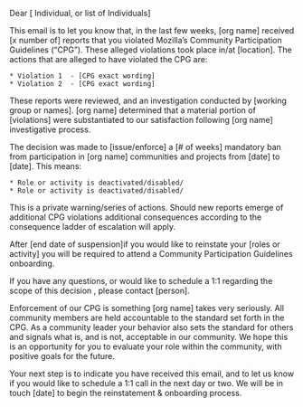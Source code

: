 Dear [ Individual, or list of Individuals]

This email is to let you know that, in the last few weeks,  [org name] received [x number of] reports that you violated  Mozilla’s Community Participation Guidelines (“CPG”). These alleged violations took place in/at [location].  The actions that are alleged to have violated the CPG are:

    * Violation 1  - [CPG exact wording]
    * Violation 2  - [CPG exact wording]

These reports were reviewed, and an investigation conducted by [working group or names].  [org name] determined that a material portion of [violations] were substantiated to our satisfaction following [org name] investigative process.  

The decision was made to [issue/enforce] a [# of weeks] mandatory ban from participation in [org name] communities and projects from  [date] to  [date].  This means:

    * Role or activity is deactivated/disabled/
    * Role or activity is deactivated/disabled/

This is a private warning/series of actions.  Should new reports emerge of additional CPG violations additional consequences according to the consequence ladder of escalation will apply.

After [end date of suspension]if you would like to reinstate your [roles or activity] you will be required to attend a Community Participation Guidelines onboarding.

If you have any questions, or would like to schedule a 1:1 regarding the scope of this decision , please contact [person].

Enforcement of our CPG is something [org name] takes very seriously.  All community members are held accountable to the standard set forth in the CPG.  As a community leader your behavior also sets the standard for others and signals what is, and is not, acceptable in our community.  We hope this is an opportunity for you to evaluate your role within the community, with positive goals for the future.

Your next step is to indicate you have received this email, and to let us know if you would like to schedule a 1:1 call in the next day or two.  We will be in touch [date] to begin the reinstatement & onboarding process.
